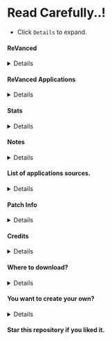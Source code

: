 # Read Carefully..!
- Click `Details` to expand.

#### ReVanced

<details>

- This repository will allow you to download the latest ReVanced Applications in the releases section. This will help people who don't want to setup build environments on their machines.
</details>

#### ReVanced Applications

<details>

- YouTube
- YouTube Music arm64-v8a
- YouTube Music arm-v7a
- TikTok
- Reddit
- Twitter
- Micro G
</details>

#### Stats

<details>

- Build ReVanced

[![](https://github.com/Ultimatinium/yt/actions/workflows/Build%20All%20ReVanced%20Applications.yml/badge.svg)](https://github.com/Ultimatinium/Build%20All%20ReVanced%20Applications/actions/workflows/Build%20All%20ReVanced%20Applications.yml)


- GitHub Downloads

<a href="https://github.com/Ultimatinium/yt/release"><img src="https://img.shields.io/github/downloads/Ultimatinium/yt/total?label=Latest%20Release%20Total%20Downloads&color=%6BDDD5"></a>


- GitHub Page

![](https://img.shields.io/uptimerobot/status/m792515188-6f60f824dfc5a3802a442a56?style=flat)
</details>

#### Notes

<details>

- Buggy on Android 11 where all the applications are forcing to close.
- There are no `root` variant here, all the releases are `nonroot` variants.
- All the patches here are the default and [Official Patches](https://github.com/revanced/revanced-patches) by [ReVanced](https://github.com/revanced).
- All the app here are latest compatible versions from [APK Mirror](https://www.apkmirror.com) and [UpToDown](https://en.uptodown.com) website so there is no guarantee that the applications here are the latest update like on Google Play Store.
- This is includes beta versions (latest versions) that isn't yet tested by the [ReVanced Team](https://github.com/revanced).
</details>

#### List of applications sources.

<details>

- [YouTube Music APK Mirror](https://www.apkmirror.com/apk/google-inc/youtube-music)
- [YouTube Music UpToDown](https://youtube-music.en.uptodown.com/android)
- [YouTube APK Mirror](https://www.apkmirror.com/apk/google-inc/youtube)
- [Reddit UpToDown](https://reddit-official-app.en.uptodown.com)
- [Twitter UpToDown](https://twitter.en.uptodown.com)
- [TikTok UpToDown](https://tiktok.en.uptodown.com)
</details>

#### Patch Info

<details>

Twitter
- `Removed Twitter ads.`

TikTok
- `Removed TikTok ads.`

Reddit
- `Removed Reddit ads.`

YouTube Music arm-v7a/arm64-v8a
- [YouTube Music arm-v7a patches](https://github.com/Ultimatinium/yt/blob/main/yt.music.v7a/yt.music.patch.txt).
- [YouTube Music arm64-v8a patches](https://github.com/Ultimatinium/yt/blob/main/yt.music.64.v8a/yt.music.patch.txt).

YouTube
- [YouTube patches](https://github.com/Ultimatinium/yt/blob/main/youtube/patches.txt).
</details>

#### Credits

<details>

- [ReVanced](https://github.com/revanced) for all the patch.

- Credits for the [revanced-build-template](https://github.com/n0k0m3/revanced-build-template) by [n0k0m3](https://github.com/n0k0m3).

- Thanks for the codes here from [build-revanced](https://github.com/vietanhbui2000/build-revanced) repository by [vietanhbui2000](https://github.com/vietanhbui2000).

- Thanks to [j-hc](https://github.com/j-hc) for the APK Mirror script from this repository [revanced-magisk-mudule](https://github.com/j-hc/revanced-magisk-module).

- Thanks to me ([Stonks](https://phcorner.net/members/stonks.1530736) from [PH Corner](https://phcorner.net)) for this effortless repository.
</details>

#### Where to download?

<details>

- First, click [here](https://github.com/Ultimatinium/yt/releases).

- Click the `Assets` button.

- Click on the file to download.

- I will try to update everyday, so stay tuned.
</details>

#### You want to create your own?

<details>

- Create your own releases by simple steps, click [here](https://bit.ly/3dhiACW) to do it.
</details>

#### Star this repository if you liked it.
